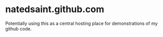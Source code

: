 natedsaint.github.com
=====================

Potentially using this as a central hosting place for demonstrations of my github code.